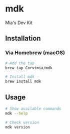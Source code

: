 # mdk
Mia's Dev Kit

## Installation

### Via Homebrew (macOS)

```bash
# Add the tap
brew tap Corvimia/mdk

# Install mdk
brew install mdk
```

## Usage

```bash
# Show available commands
mdk --help

# Check version
mdk version
```
